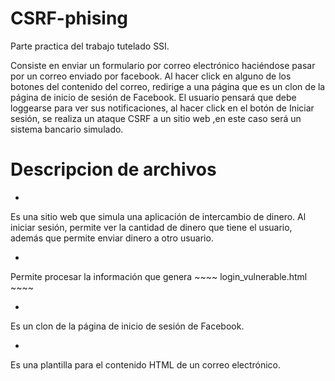 # CSRF-phising
Parte practica del trabajo tutelado SSI. 

Consiste en enviar un formulario por correo electrónico haciéndose pasar por un correo enviado por facebook. Al hacer click en alguno de los botones del contenido del correo, redirige a una página que es un clon de la página de inicio de sesión de Facebook. El usuario pensará que debe loggearse para ver sus notificaciones, al hacer click en el botón de Iniciar sesión, se realiza un ataque CSRF a un sitio web ,en este caso será un sistema bancario simulado. 

# Descripcion de archivos

* ~~~~ login_vulnerable.html ~~~~ : 
Es una sitio web que simula una aplicación de intercambio de dinero. 
Al iniciar sesión, permite ver la cantidad de dinero que tiene el usuario, además que permite enviar dinero a otro usuario. 

* ~~~~ process_vulnerable.html ~~~~ : 
Permite procesar la información que genera ~~~~ login_vulnerable.html ~~~~

* ~~~~ facebook_mask.php ~~~~ :
Es un clon de la página de inicio de sesión de Facebook.

* ~~~~ fake_facebook.html ~~~~ : 
Es una plantilla para el contenido HTML de un correo electrónico.



